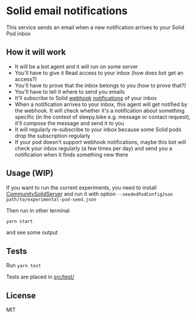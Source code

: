 # Solid email notifications

This service sends an email when a new notification arrives to your Solid Pod inbox

## How it will work

- It will be a bot agent and it will run on some server
- You'll have to give it Read access to your inbox (how does bot get an access?)
- You'll have to prove that the inbox belongs to you (how to prove that?)
- You'll have to tell it where to send you emails
- It'll subscribe to Solid [webhook](https://solid.github.io/notifications/webhook-channel-2023) [notifications](https://solidproject.org/TR/notifications-protocol) of your inbox
- When a notification arrives to your inbox, this agent will get notified by the webhook. It will check whether it's a notification about something specific (in the context of sleepy.bike e.g. message or contact request), it'll compose the message and send it to you
- It will regularly re-subscribe to your inbox because some Solid pods drop the subscription regularly
- If your pod doesn't support webhook notifications, maybe this bot will check your inbox regularly (a few times per day) and send you a notification when it finds something new there

## Usage (WIP)

If you want to run the current experiments, you need to install [CommunitySolidServer](https://github.com/CommunitySolidServer/CommunitySolidServer) and run it with option `--seededPodConfigJson path/to/experimental-pod-seed.json`

Then run in other terminal

```bash
yarn start
```

and see some output

## Tests

Run `yarn test`

Tests are placed in [src/test/](./src/test/)

## License

MIT
